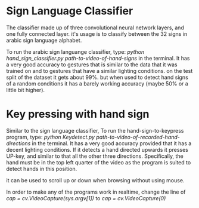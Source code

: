 # Sign Language Classifier
The classifier made up of three convolutional neural network layers, and one fully connected layer.
it's usage is to classify between the 32 signs in arabic sign language alphabet.

To run the arabic sign languange classifier, type: 
*python hand_sign_classifier.py path-to-video-of-hand-signs* in the terminal.
It has a very good accuracy to gestures that is similar to the data that it was trained on and to gestures that have a similar lighting conditions.
on the test split of the dataset it gets about 99%.
but when used to detect hand signs of a random conditions it has a barely working accuracy (maybe 50% or a little bit higher).


# Key pressing with hand sign
Similar to the sign language classifier, To run the hand-sign-to-keypress program, type: *python Keydetect.py path-to-video-of-recorded-hand-directions* in the terminal.
It has a very good accuracy provided that it has a decent lighting conditions.
If it detects a hand directed upwards it presses UP-key, and similar to that all the other three directions.
Specifically, the hand must be in the top left quarter of the video as the program is suited to detect hands in this position.

it can be used to scroll up or down when browsing without using mouse.




In order to make any of the programs work in realtime, change the line of *cap = cv.VideoCapture(sys.argv[1])* to *cap = cv.VideoCapture(0)*
